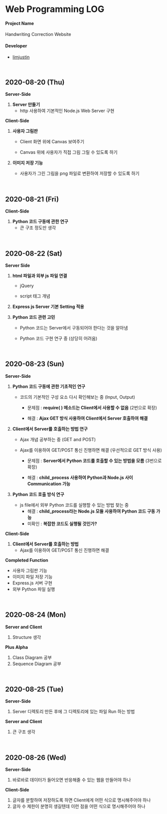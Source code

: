 # Web Programming LOG

#### **Project Name**

Handwriting Correction Website

#### **Developer**

- [limjustin](https://github.com/limjustin)

<br/>

## 2020-08-20 (Thu)

**Server-Side**

1. **Server 만들기**
   - http 사용하여 기본적인 Node.js Web Server 구현

**Client-Side**

1. **사용자 그림판**

   - Client 화면 위에 Canvas 보여주기

   - Canvas 위에 사용자가 직접 그림 그릴 수 있도록 하기

2. **이미지 저장 기능**
   - 사용자가 그린 그림을 png 파일로 변환하여 저장할 수 있도록 하기

<br/>

## 2020-08-21 (Fri)

**Client-Side**

1. **Python 코드 구동에 관한 연구**
   - 큰 구조 정도만 생각

<br/>

## 2020-08-22 (Sat)

**Server Side**

1. **html 파일과 외부 js 파일 연결**

   - jQuery

   - script 태그 개념

2. **Express js Server 기본 Setting 적용**

3. **Python 코드 관련 고민**

   - Python 코드는 Server에서 구동되어야 한다는 것을 알아냄

   - Python 코드 구현 연구 중 (상당히 어려움)

<br/>

## 2020-08-23 (Sun)

**Server-Side**

1. **Python 코드 구동에 관한 기초적인 연구**

   - 코드의 기본적인 구성 요소 다시 확인해보는 중 (Input, Output)

     - 문제점 : **require( ) 메소드는 Client에서 사용할 수 없음** (2번으로 확장)

     - 해결 : **Ajax GET 방식 사용하여 Client에서 Server 호출하여 해결**

2. **Client에서 Server를 호출하는 방법 연구**

   - Ajax 개념 공부하는 중 (GET and POST)

   - Ajax를 이용하여 GET/POST 통신 진행하면 해결 (우선적으로 GET 방식 사용)

     - 문제점 : **Server에서 Python 코드를 호출할 수 있는 방법을 모름** (3번으로 확장)

     - 해결 : **child_process 사용하여 Python과 Node.js 사이 Communication 가능**

3. **Python 코드 호출 방식 연구**

   - js file에서 외부 Python 코드를 실행할 수 있는 방법 찾는 중
     - 해결 : **child_process라는 Node.js 모듈 사용하여 Python 코드 구동 가능**
     - 미확인 : **복잡한 코드도 실행될 것인가?**

**Client-Side**

1. **Client에서 Server를 호출하는 방법**
   - Ajax를 이용하여 GET/POST 통신 진행하면 해결

**Completed Function**

- 사용자 그림판 기능
- 이미지 파일 저장 기능
- Express.js 서버 구현
- 외부 Python 파일 실행

<br/>

## 2020-08-24 (Mon)

**Server and Client**

1. Structure 생각

**Plus Alpha**

1. Class Diagram 공부
2. Sequence Diagram 공부

<br/>

## 2020-08-25 (Tue)

**Server-Side**

1. Server 디렉토리 만든 후에 그 디렉토리에 있는 파일 Run 하는 방법

**Server and Client**

1. 큰 구조 생각

<br/>

## 2020-08-26 (Wed)

**Server-Side**

1. 바로바로 데이터가 들어오면 반응해줄 수 있는 웹을 만들어야 하나

**Client-Side**

1. 글자를 분할하여 저장하도록 하면 Client에게 어떤 식으로 명시해주어야 하나
2. 글자 수 제한이 분명히 생길텐데 이런 점을 어떤 식으로 명시해주어야 하나

<br/>